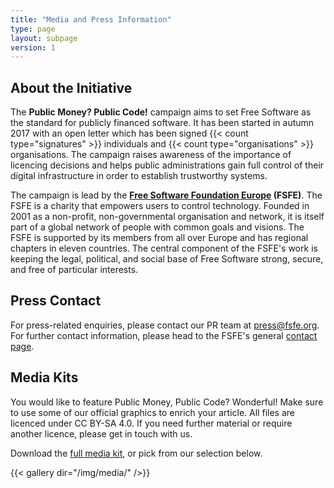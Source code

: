 ```yaml
---
title: "Media and Press Information"
type: page
layout: subpage
version: 1
---
```


## About the Initiative

The **Public Money? Public Code!** campaign aims to set Free Software as the standard for publicly financed software. It has been started in autumn 2017 with an open letter which has been signed {{< count type="signatures" >}} individuals and {{< count type="organisations" >}} organisations. The campaign raises awareness of the importance of licencing decisions and helps public administrations gain full control of their digital infrastructure in order to establish trustworthy systems.

The campaign is lead by the **[Free Software Foundation Europe](https://fsfe.org) (FSFE)**. The FSFE is a charity that empowers users to control technology. Founded in 2001 as a non-profit, non-governmental organisation and network, it is itself part of a global network of people with common goals and visions. The FSFE is supported by its members from all over Europe and has regional chapters in eleven countries. The central component of the FSFE's work is keeping the legal, political, and social base of Free Software strong, secure, and free of particular interests.

## Press Contact

For press-related enquiries, please contact our PR team at [press@fsfe.org](mailto:press@fsfe.org). For further contact information, please head to the FSFE's general [contact page](https://fsfe.org/contact/).

## Media Kits

You would like to feature Public Money, Public Code? Wonderful! Make sure to use some of our official graphics to enrich your article. All files are licenced under CC BY-SA 4.0. If you need further material or require another licence, please get in touch with us.

Download the [full media kit](https://download.fsfe.org/campaigns/pmpc/pmpc_media_kit.zip), or pick from our selection below.

{{< gallery dir="/img/media/" />}}
